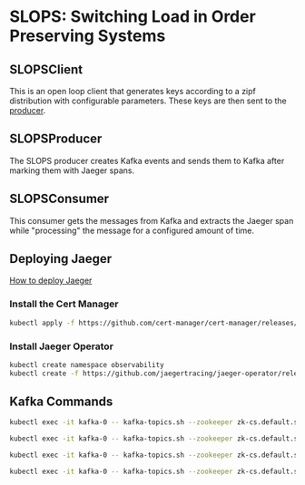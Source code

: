 # SLOPS: Switching Load in Order Preserving Systems

## SLOPSClient

This is an open loop client that generates keys according to a zipf distribution with configurable parameters. These keys are then sent to the [producer](#slopsproducer).

## SLOPSProducer

The SLOPS producer creates Kafka events and sends them to Kafka after marking them with Jaeger spans.

## SLOPSConsumer

This consumer gets the messages from Kafka and extracts the Jaeger span while "processing" the message for a configured amount of time.

## Deploying Jaeger

[How to deploy Jaeger](https://www.jaegertracing.io/docs/1.40/deployment/)

### Install the Cert Manager

```bash
kubectl apply -f https://github.com/cert-manager/cert-manager/releases/download/v1.9.1/cert-manager.yaml
```

### Install Jaeger Operator

```bash
kubectl create namespace observability
kubectl create -f https://github.com/jaegertracing/jaeger-operator/releases/download/v1.40.0/jaeger-operator.yaml -n observability
```

## Kafka Commands

```bash
kubectl exec -it kafka-0 -- kafka-topics.sh --zookeeper zk-cs.default.svc.cluster.local:2181 --list
```

```bash
kubectl exec -it kafka-0 -- kafka-topics.sh --zookeeper zk-cs.default.svc.cluster.local:2181 --describe --topic OrderGo
```

```bash
kubectl exec -it kafka-0 -- kafka-topics.sh --zookeeper zk-cs.default.svc.cluster.local:2181 --delete --topic OrderGo
```

```bash
kubectl exec -it kafka-0 -- kafka-topics.sh --zookeeper zk-cs.default.svc.cluster.local:2181 --create --replication-factor 2 --partitions 10 --topic OrderGo
```
